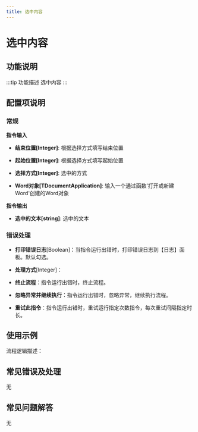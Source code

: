 ```yaml
---
title: 选中内容
---
```


# 选中内容

## 功能说明

:::tip 功能描述
选中内容
:::

## 配置项说明

### 常规

**指令输入**

- **结束位置[Integer]**: 根据选择方式填写结束位置

- **起始位置[Integer]**: 根据选择方式填写起始位置

- **选择方式[Integer]**: 选中的方式

- **Word对象[TDocumentApplication]**: 输入一个通过函数'打开或新建Word'创建的Word对象


**指令输出**

- **选中的文本[string]**: 选中的文本

### 错误处理

- **打印错误日志**[Boolean]：当指令运行出错时，打印错误日志到【日志】面板。默认勾选。

- **处理方式**[Integer]：

 - **终止流程**：指令运行出错时，终止流程。

 - **忽略异常并继续执行**：指令运行出错时，忽略异常，继续执行流程。

 - **重试此指令**：指令运行出错时，重试运行指定次数指令，每次重试间隔指定时长。

## 使用示例

流程逻辑描述：

## 常见错误及处理

无

## 常见问题解答

无

